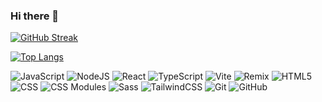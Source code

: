### Hi there 👋

[![GitHub Streak](https://streak-stats.demolab.com?user=ElBrewster&theme=maroongold&border_radius=4&date_format=M%20j%5B%2C%20Y%5D&card_width=600&background=45%2C200B0BE9%2C201660EE&stroke=00000000&border=970C94C0)](https://git.io/streak-stats)

[![Top Langs](https://github-readme-stats.vercel.app/api/top-langs/?username=ElBrewster&layout=compact&theme=maroongold&border_radius=4&date_format=M%20j%5B%2C%20Y%5D&card_width=600&background=45%2C200B0BE9%2C201660EE&stroke=00000000&border=970C94C0)](https://github.com/ElBrewster/github-readme-stats)

![JavaScript](https://img.shields.io/badge/JavaScript-323330?style=for-the-badge&logo=javascript&logoColor=F7DF1E)
![NodeJS](https://img.shields.io/badge/Node.js-339933?style=for-the-badge&logo=nodedotjs&logoColor=white)
![React](https://img.shields.io/badge/React-20232A?style=for-the-badge&logo=react&logoColor=61DAFB)
![TypeScript](https://img.shields.io/badge/TypeScript-FFFFFF?style=for-the-badge&logo=typescript&logoColor=3178C6)
![Vite](https://img.shields.io/badge/Vite-646CFF?style=for-the-badge&logo=vite&logoColor=55b5fd)
![Remix](https://img.shields.io/badge/Remix-000000?style=for-the-badge&logo=remix&logoColor=white)
![HTML5](https://img.shields.io/badge/HTML5-E34F26?style=for-the-badge&logo=html5&logoColor=white)
![CSS](https://img.shields.io/badge/CSS3-1572B6?style=for-the-badge&logo=css3&logoColor=white)
![CSS Modules](https://img.shields.io/badge/CSSModules-white?style=for-the-badge&logo=cssmodules&logoColor=000000)
![Sass](https://img.shields.io/badge/Sass-000000?style=for-the-badge&logo=sass&logoColor=CC6699)
![TailwindCSS](https://img.shields.io/badge/TailwindCSS-gray?style=for-the-badge&logo=tailwindcss&logoColor=06B6D4)
![Git](https://img.shields.io/badge/Git-gray?style=for-the-badge&logo=git&logoColor=F05032)
![GitHub](https://img.shields.io/badge/GitHub-gray?style=for-the-badge&logo=git&logoColor=181717)
<img height="10em" src="https://www.codewars.com/users/mELlowyyELlow/badges/micro" />
